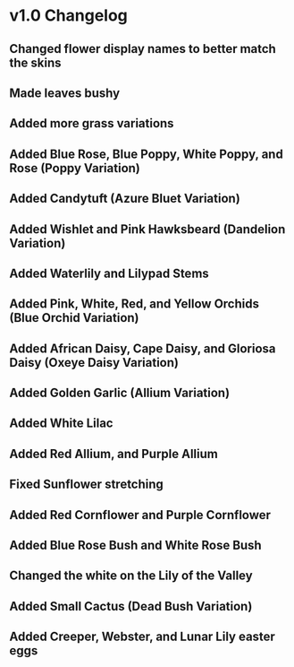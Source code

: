 # v1.0 Changelog
## Changed flower display names to better match the skins
## Made leaves bushy
## Added more grass variations
## Added Blue Rose, Blue Poppy, White Poppy, and Rose (Poppy Variation)
## Added Candytuft (Azure Bluet Variation)
## Added Wishlet and Pink Hawksbeard (Dandelion Variation)
## Added Waterlily and Lilypad Stems
## Added Pink, White, Red, and Yellow Orchids (Blue Orchid Variation)
## Added African Daisy, Cape Daisy, and Gloriosa Daisy (Oxeye Daisy Variation)
## Added Golden Garlic (Allium Variation)
## Added White Lilac
## Added Red Allium, and Purple Allium
## Fixed Sunflower stretching
## Added Red Cornflower and Purple Cornflower
## Added Blue Rose Bush and White Rose Bush
## Changed the white on the Lily of the Valley
## Added Small Cactus (Dead Bush Variation)
## Added Creeper, Webster, and Lunar Lily easter eggs